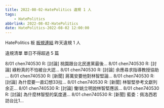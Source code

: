 ```yaml
---
title: 2022-08-02-HatePolitics 違規 1 人
tags:
    - HatePolitics
abbrlink: 2022-08-02-HatePolitics
date: HatePolitics-2022-08-02 12:00:00
---
```

HatePolitics 板 [板規連結](https://www.ptt.cc/bbs/HatePolitics/M.1617115262.A.D60.html)
昨天違規 1 人
<!-- more -->

違規清單
單日不得超過 5 篇

8/01 chen740530 R: [討論] 桃園跟台北民進黨最後…
8/01 chen740530 R: [討論] 綠粉真的不怕被台大認…
8/01 chen740530 R: [討論] 余應尋求指導教授協助 …
8/01 chen740530 R: [新聞] 蔣萬安要他對林智堅論…
8/01 chen740530 R: [討論] 為什麼要一直幻想33拉…
8/01 chen740530 R: [新聞] 林智堅參考文獻列余正…
8/01 chen740530 R: [討論] 慟!姚立明說林智堅應該…
8/01 chen740530 R: [討論] 為什麼林智堅的氣度連…
8/01 chen740530 R: [新聞] 藍委：佩洛西若訪台比1…